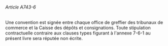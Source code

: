 ###### Article A743-6

Une convention est signée entre chaque office de greffier des tribunaux de commerce et la Caisse des dépôts et consignations. Toute stipulation contractuelle contraire aux clauses types figurant à l'annexe 7-6-1 au présent livre sera réputée non écrite.

